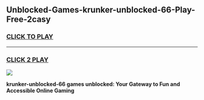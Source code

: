 
## Unblocked-Games-krunker-unblocked-66-Play-Free-2casy
<h3>
<a href="https://premium76.site?title=krunker-unblocked-66&ref=21A">CLICK TO PLAY</a></h3>
<hr>

<h3>
<a href="https://premium76.site?title=krunker-unblocked-66&ref=21A">CLICK 2 PLAY</a>
  
</h3>

<a href="https://premium76.site?title=krunker-unblocked-66&ref=21A"><img src="https://clearcache.store/games.png"></a>


**krunker-unblocked-66 games unblocked: Your Gateway to Fun and Accessible Online Gaming**
